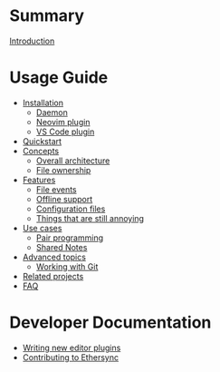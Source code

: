 # Summary

[Introduction](./introduction.md)

# Usage Guide

- [Installation](./installation/README.md)
    - [Daemon](installation/daemon.md)
    - [Neovim plugin](installation/neovim.md)
    - [VS Code plugin]()
- [Quickstart](./quickstart.md)
- [Concepts]()
    - [Overall architecture](./architecture.md)
    - [File ownership](./file-ownership.md)
- [Features]()
    - [File events](./features/file-events.md)
    - [Offline support](./features/offline-support.md)
    - [Configuration files](./features/configuration.md)
    - [Things that are still annoying](./features/workarounds.md)
- [Use cases]()
    - [Pair programming](./use-cases/pair-programming.md)
    - [Shared Notes](./use-cases/shared-notes.md)
- [Advanced topics]()
    - [Working with Git](./advanced/git-integration.md)
- [Related projects](./related-projects.md)
- [FAQ](./faq.md)

# Developer Documentation

- [Writing new editor plugins](./editor-plugin-dev-guide.md)
- [Contributing to Ethersync]()
